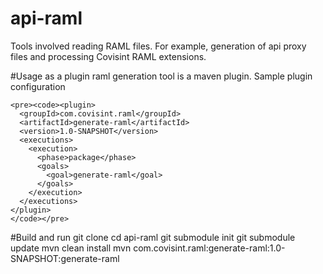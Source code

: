 # api-raml
Tools involved reading RAML files.  For example, generation of api proxy files and processing Covisint RAML extensions.

#Usage as a plugin
  raml generation tool is a maven plugin. Sample plugin configuration 
    
    <pre><code><plugin>
      <groupId>com.covisint.raml</groupId>
      <artifactId>generate-raml</artifactId>
      <version>1.0-SNAPSHOT</version>
      <executions>
        <execution>
          <phase>package</phase>
          <goals>
            <goal>generate-raml</goal>
          </goals>
        </execution>
      </executions>
    </plugin>
    </code></pre>
#Build and run
    git clone <repo>
    cd api-raml
    git submodule init
    git submodule update
    mvn clean install
    mvn com.covisint.raml:generate-raml:1.0-SNAPSHOT:generate-raml
